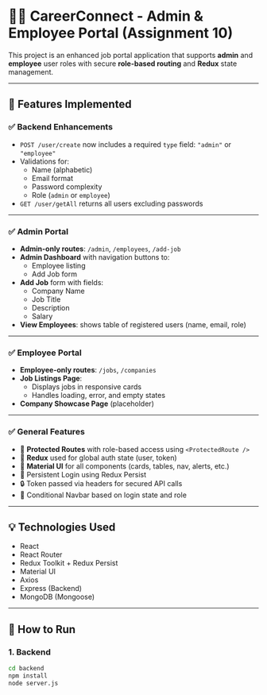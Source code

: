 # 🧑‍💼 CareerConnect - Admin & Employee Portal (Assignment 10)

This project is an enhanced job portal application that supports **admin** and **employee** user roles with secure **role-based routing** and **Redux** state management.

---

## 🔧 Features Implemented

### ✅ Backend Enhancements
- `POST /user/create` now includes a required `type` field: `"admin"` or `"employee"`
- Validations for:
  - Name (alphabetic)
  - Email format
  - Password complexity
  - Role (`admin` or `employee`)
- `GET /user/getAll` returns all users excluding passwords

---

### ✅ Admin Portal
- **Admin-only routes**: `/admin`, `/employees`, `/add-job`
- **Admin Dashboard** with navigation buttons to:
  - Employee listing
  - Add Job form
- **Add Job** form with fields:
  - Company Name
  - Job Title
  - Description
  - Salary
- **View Employees**: shows table of registered users (name, email, role)

---

### ✅ Employee Portal
- **Employee-only routes**: `/jobs`, `/companies`
- **Job Listings Page**:
  - Displays jobs in responsive cards
  - Handles loading, error, and empty states
- **Company Showcase Page** (placeholder)

---

### ✅ General Features
- 🔐 **Protected Routes** with role-based access using `<ProtectedRoute />`
- 🧠 **Redux** used for global auth state (user, token)
- 🎨 **Material UI** for all components (cards, tables, nav, alerts, etc.)
- 🔄 Persistent Login using Redux Persist
- 🔒 Token passed via headers for secured API calls
- 🧭 Conditional Navbar based on login state and role

---

## 💡 Technologies Used
- React
- React Router
- Redux Toolkit + Redux Persist
- Material UI
- Axios
- Express (Backend)
- MongoDB (Mongoose)

---

## 🚀 How to Run

### 1. Backend
```bash
cd backend
npm install
node server.js
